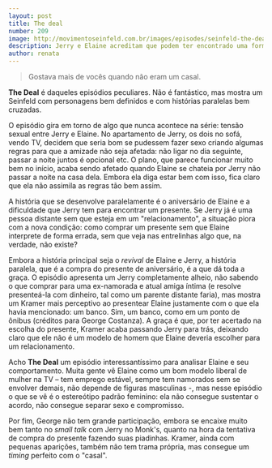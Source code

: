 ```yaml
---
layout: post
title: The deal
number: 209
image: http://movimentoseinfeld.com.br/images/episodes/seinfeld-the-deal.jpg
description: Jerry e Elaine acreditam que podem ter encontrado uma forma de dormirem juntos e continuarem amigos.
author: renata
---
```


> Gostava mais de vocês quando não eram um casal.

**The Deal** é daqueles episódios peculiares. Não é fantástico, mas mostra um Seinfeld com personagens bem definidos e com histórias paralelas bem cruzadas.

O episódio gira em torno de algo que nunca acontece na série: tensão sexual entre Jerry e Elaine. No apartamento de Jerry, os dois no sofá, vendo TV, decidem que seria bom se pudessem fazer sexo criando algumas regras para que a amizade não seja afetada: não ligar no dia seguinte, passar a noite juntos é opcional etc. O plano, que parece funcionar muito bem no início, acaba sendo afetado quando Elaine se chateia por Jerry não passar a noite na casa dela. Embora ela diga estar bem com isso, fica claro que ela não assimila as regras tão bem assim.

A história que se desenvolve paralelamente é o aniversário de Elaine e a dificuldade que Jerry tem para encontrar um presente. Se Jerry já é uma pessoa distante sem que esteja em um "relacionamento", a situação piora com a nova condição: como comprar um presente sem que Elaine interprete de forma errada, sem que veja nas entrelinhas algo que, na verdade, não existe?

Embora a história principal seja o *revival* de Elaine e Jerry, a história paralela, que é a compra do presente de aniversário, é a que dá toda a graça. O episódio apresenta um Jerry completamente alheio, não sabendo o que comprar para uma ex-namorada e atual amiga íntima (e resolve presenteá-la com dinheiro, tal como um parente distante faria), mas mostra um Kramer mais perceptivo ao presentear Elaine justamente com o que ela havia mencionado: um banco. Sim, um banco, como em um ponto de ônibus (créditos para George Costanza). A graça é que, por ter acertado na escolha do presente, Kramer acaba passando Jerry para trás, deixando claro que ele não é um modelo de homem que Elaine deveria escolher para um relacionamento.

Acho **The Deal** um episódio interessantíssimo para analisar Elaine e seu comportamento. Muita gente vê Elaine como um bom modelo liberal de mulher na TV – tem emprego estável, sempre tem namorados sem se envolver demais, não depende de figuras masculinas -, mas nesse episódio o que se vê é o estereótipo padrão feminino: ela não consegue sustentar o acordo, não consegue separar sexo e compromisso.

Por fim, George não tem grande participação, embora se encaixe muito bem tanto no *small talk* com Jerry no Monk's, quanto na hora da tentativa de compra do presente fazendo suas piadinhas. Kramer, ainda com pequenas aparições, também não tem trama própria, mas consegue um *timing* perfeito com o "casal".